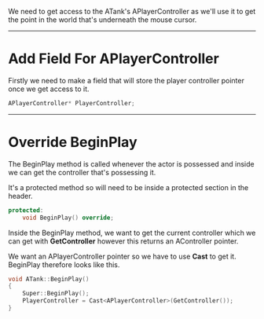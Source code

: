 We need to get access to the ATank's APlayerController as we'll use it to get the point in the world that's underneath the mouse cursor.

---
# Add Field For APlayerController

Firstly we need to make a field that will store the player controller pointer once we get access to it.

```cpp
APlayerController* PlayerController;
```

---
# Override BeginPlay

The BeginPlay method is called whenever the actor is possessed and inside we can get the controller that's possessing it.

It's a protected method so will need to be inside a protected section in the header.

```cpp
protected:
	void BeginPlay() override;
```

Inside the BeginPlay method, we want to get the current controller which we can get with **GetController** however this returns an AController pointer.

We want an APlayerController pointer so we have to use **Cast** to get it. BeginPlay therefore looks like this.

```cpp
void ATank::BeginPlay()
{
	Super::BeginPlay();
	PlayerController = Cast<APlayerController>(GetController());
}
```

